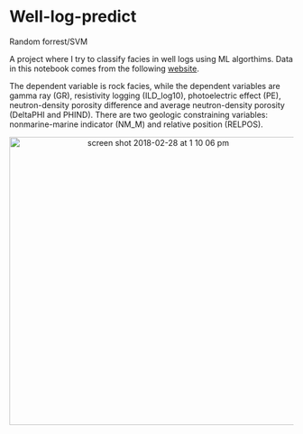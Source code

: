 # Well-log-predict
Random forrest/SVM

A project where I try to classify facies in well logs using ML algorthims. 
Data in this notebook comes from the following [website](http://www.people.ku.edu/~gbohling/EECS833/).

The dependent variable is rock facies, while the dependent variables are gamma ray (GR), resistivity logging (ILD_log10), photoelectric effect (PE), neutron-density porosity difference and average neutron-density porosity (DeltaPHI and PHIND). There are two geologic constraining variables: nonmarine-marine indicator (NM_M) and relative position (RELPOS). 
 
<p align="center">
  <img width="512" alt="screen shot 2018-02-28 at 1 10 06 pm" src="https://user-images.githubusercontent.com/32745301/36807527-dc2376fa-1c88-11e8-9e26-5df4737291a7.png">
</p>
